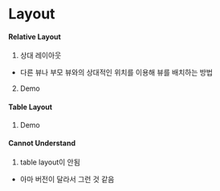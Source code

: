 # Layout

#### Relative Layout
1. 상대 레이아웃
  - 다른 뷰나 부모 뷰와의 상대적인 위치를 이용해 뷰를 배치하는 방법
2. Demo

#### Table Layout
1. Demo

#### Cannot Understand
1. table layout이 안됨
  - 아마 버전이 달라서 그런 것 같음
